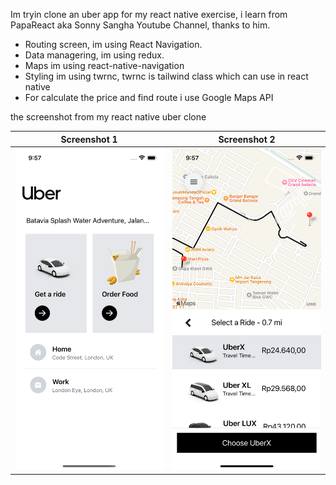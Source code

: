 Im tryin clone an uber app for my react native exercise, i learn from PapaReact aka Sonny Sangha Youtube Channel, thanks to him. 
* Routing screen, im using React Navigation. 
* Data managering, im using redux.
* Maps im using react-native-navigation
* Styling im using twrnc, twrnc is tailwind class which can use in react native 
* For calculate the price and find route i use Google Maps API

the screenshot from my react native uber clone

Screenshot 1             |  Screenshot 2
:-------------------------:|:-------------------------:
![Screenshot 1](assets/screenshot-app/Screenshot_1.png?raw=true "Screenshot 1")  |  ![Screenshot 2](assets/screenshot-app/Screenshot_2.png?raw=true "Screenshot 2")
